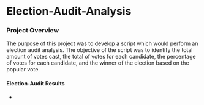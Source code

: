 # Election-Audit-Analysis
### Project Overview

The purpose of this project was to develop a script which would perform an election audit analysis. The objective of the script was to identify the total amount of votes cast, the total of votes for each candidate, the percentage of votes for each candidate, and the winner of the election based on the popular vote.

#### Election-Audit Results 
*

